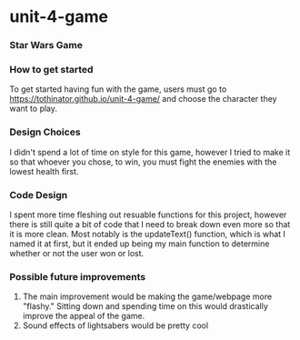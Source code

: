 # unit-4-game

### Star Wars Game


### How to get started

To get started having fun with the game, users must go to https://tothinator.github.io/unit-4-game/ and choose the character they want to play.

### Design Choices

I didn't spend a lot of time on style for this game, however I tried to make it so that whoever you chose, to win, you must fight the enemies with the lowest health first.

### Code Design

I spent more time fleshing out resuable functions for this project, however there is still quite a bit of code that I need to break down even more so that it is more clean.  Most notably is the updateText() function, which is what I named it at first, but it ended up being my main function to determine whether or not the user won or lost.

### Possible future improvements

1.  The main improvement would be making the game/webpage more "flashy."  Sitting down and spending time on this would drastically improve the appeal of the game.
2.  Sound effects of lightsabers would be pretty cool
